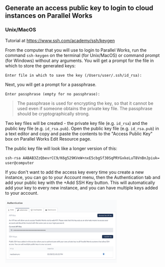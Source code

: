 ## Generate an access public key to login to cloud instances on Parallel Works

### Unix/MacOS
Tutorial at https://www.ssh.com/academy/ssh/keygen

From the computer that you will use to login to Parallel Works, run the command `ssh-keygen` on the terminal (for Unix/MacOS) or command prompt (for Windows) without any arguments. You will get a prompt for the file in which to store the generated keys: 

```
Enter file in which to save the key (/Users/user/.ssh/id_rsa):
```

Next, you will get a prompt for a passphrase. 
```
Enter passphrase (empty for no passphrase):
```
> The passphrase is used for encrypting the key, so that it cannot be used even if someone obtains the private key file. The passphrase should be cryptographically strong.

Two key files will be created - the private key file (e.g. `id_rsa`) and the public key file (e.g. `id_rsa.pub`). Open the public key file (e.g. `id_rsa.pub`) in a text editor and copy and paste the contents to the "Access Public Key" box on Parallel Works Edit Resource page.

The public key file will look like a longer version of this:

```
ssh-rsa AABAB3ZzQbevrCC9/K6g529KVeW+nxE5cbgSf30SqPRYGxkeLuT8VnBnJpiuk= user@computer
```

If you don't want to add the access key every time you create a new instance, you can go to your Account menu, then the Authentication tab and add your public key with the +Add SSH Key button. This will automatically add your key to every new instance, and you can have multiple keys added to your account.

<img src="media/ssh_key.png" style="width:3.77778in;height:2.13889in" alt="Setting an SSH key in your Parallel Works account" />

